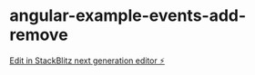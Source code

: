 # angular-example-events-add-remove

[Edit in StackBlitz next generation editor ⚡️](https://stackblitz.com/~/github.com/nkunic/angular-example-events-add-remove)